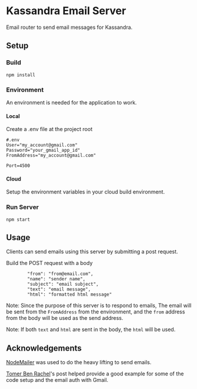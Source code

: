 # Kassandra Email Server

Email router to send email messages for Kassandra.

## Setup

### Build
```
npm install
```

### Environment
An environment is needed for the application to work.

#### Local
Create a .env file at the project root

```
#.env
User="my_account@gmail.com"
Password="your_gmail_app_id"
FromAddress="my_account@gmail.com"

Port=4500
```
#### Cloud
Setup the environment variables in your cloud build environment.

### Run Server
```
npm start
```

## Usage
Clients can send emails using this server by submitting a post request.

Build the POST request with a body

```
        "from": "from@email.com",
        "name": "sender name",
        "subject": "email subject",
        "text": "email message",
        "html": "formatted html message"
```

Note: Since the purpose of this server is to respond to emails,
The email will be sent from the ```FromAddress``` from the environment, and the ```from``` address from the body will be used as the send address.

Note: If both ```text``` and ```html``` are sent in the body, the ```html``` will be used.

## Acknowledgements
[NodeMailer](https://nodemailer.com/about/) was used to do the heavy lifting to send emails.

[Tomer Ben Rachel](https://www.freecodecamp.org/news/use-nodemailer-to-send-emails-from-your-node-js-server/)'s post helped provide a good example for some of the code setup and the email auth with Gmail.